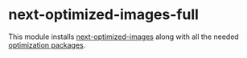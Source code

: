 # next-optimized-images-full

This module installs [next-optimized-images](https://github.com/cyrilwanner/next-optimized-images) along with all the needed [optimization packages](https://github.com/cyrilwanner/next-optimized-images#optimization-packages).
